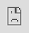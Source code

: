 ```yaml
---
layout: post
date:   2022-04-30
image: "/conflict_urbanism_sp2022/images/csr_thumbnail.png"
title:  "TEST: Riding Through the Advertising Landscapes of NYC"
author: "Hilary Ho, Sarah Abdallah, Moses Narayan Levich"
---
```

#### Proposal  


We will be exploring and documenting the landscape of advertising in New York City’s subway lines and stations. Our process will begin with the selection of several subway lines that will form the scope of the project. Lines will be chosen to cover neighborhoods with a variety of socioeconomic characteristics. We will then create an inventory of advertising in the stations and on the trains themselves along each of these lines, aiming to categorize each ad in several ways (e. g. the type of product or service being promoted, the condition of the ad, and whether it is physical or digital). Finally, we will map our dataset and document the patterns that emerge. Since advertisements are updated relatively frequently, our hope is that our data will provide a snapshot in time of the advertising riders may encounter.

Subway ads are ubiquitous, and they are viewed countless times every day by over a million people across the city. We are interested in examining the content and context of these ads through the lens of infrastructure and infrapolitics. Brian Larkin (2013) invites a discussion of media as infrastructure in the digital age, in which “production has been outsourced, value is produced virtually, infrastructures lie in computer products,” and “the regulation of attention is central to the production of value” (339). Larkin notes the sensory and aesthetic dimensions of infrastructure alongside its practical functions, and visual advertising . Advertising on subways relates to Larkin’s conception of infrastructure in another way: it is the interaction between two infrastructural systems: the physical machinery of the transportation network that carries people across the city, and the informational network of products, services, and ideas constantly being broadcast in train cars and stations.

Our primary anticipated outcomes for our final project are creating our own dataset and subsequent spatial visualization of subway advertising along two (or more) subway lines in New York City. Through observational fieldwork, we aim to categorize the types of subway advertising we see by the types of company/organization sponsoring the advertising, what the content of the ads are, and what medium is being used to display the advertisements (e.g. digital or poster). Moreover, we are also interested in examining what types of ads tend to be shown in the subway car as opposed to in the subway station (from general anecdotal evidence, it seems that advertisements surrounding television/broadway shows and movies tend to be shown in the subway station vs the subway car).

In documenting these advertising typologies, we hope to identify larger patterns regarding the relationship between subway advertising and underlying socioeconomic characteristics by neighborhood. For example, perhaps subway stations with high ridership counts and located in higher income neighborhoods tend to have more digital advertising by startup companies. Further research outside of our observational fieldwork approach might involve looking into how much these subway ads cost, quantifying the monetary lengths that companies go to in order to display subway advertising to commuters.

Datasets that we are considering to use in the final project include MTA subway ridership data, ACS Census Bureau estimates for neighborhood demographic data, and an NYC gentrification index by Harvard Dataverse. Most importantly, we will be creating a dataset of our own through this project which will function as a snapshot of subway advertising for selected subway lines in NYC during a specific time period.

We will use a Borough Boundaries shapefile and the Subway Lines shapefile in order to create our basemap of New York City and our train lines (7, L, R). We will have a separate map that consists of our basemap with the TIGER shapefile, on this map we will add the NYC Gentrification Index and join them through census tract numbers.



#### Please use level 4 headings for major section divisions
(make sure to put two spaces after the end of the heading)

Write **words in bold** like this.

Italics are *similar* and are formatted like this.

To make a paragraph break you need to add two spaces at the end of your line before going to the next line.

See this is now a new paragraph.

Lists are easy:
1. they can be ordered
1. like this
1. notice that the numbers are automatically ordered
  1. use two spaces in front to indent

Or they can just be bullet points:
- like this
* or like this
  - use two spaces
  - to have nested lists

Use Author-Date parenthetical citations following Chicago Manual of Style conventions throughout your document, and add a works cited at the bottom of your post. See Author-Date quick guide [here](https://www-chicagomanualofstyle-org.ezproxy.cul.columbia.edu/tools_citationguide/citation-guide-2.html) for citation conventions.

To include hyperlinks format them like this [text of link](http://c4sr.columbia.edu/).

To embed images first ensure that the file is at least 740px wide. Then place the image file in a folder named for your group in the images folder. Then link to that image using the format here, but replace the file path with the name of your group's folder and appropriate image file name:

![description of image](/conflict_urbanism_sp2022/images/sample_image.png)

If you want to include html files (i.e. an interactive map) host these via your personal github page, and then you can embed them in your document with a iframe. The format looks like this:

<div class="iframe-column"><iframe src="http://levichm.github.io/Conflict" style="position:absolute;top:0;left:0;width:100%;height:100%;" frameborder="0"></iframe></div>


All you need to do to use one is replace the url that is between the two " ". Here is an iframe of mapbox tiles:

<div class="iframe-column"><iframe src="https://api.mapbox.com/styles/v1/mapbox/satellite-v9.html?title=true&access_token=pk.eyJ1IjoibWFwYm94IiwiYSI6ImNpejY4NDg1bDA1cjYzM280NHJ5NzlvNDMifQ.d6e-nNyBDtmQCVwVNivz7A#2/0/0" style="position:absolute;top:0;left:0;width:100%;height:100%;" frameborder="0"></iframe></div>
